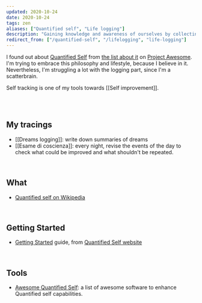 ```yaml
---
updated: 2020-10-24
date: 2020-10-24
tags: zen
aliases: ["Quantified self", "Life logging"]
description: "Gaining knowledge and awareness of ourselves by collecting any sort of data which concern us"
redirect_from: ["/quantified-self", "/lifelogging", "life-logging"]
---
```

I found out about [Quantified Self](https://en.wikipedia.org/wiki/Quantified_self "Quantified Self on Wikipedia") from [the list about it](https://project-awesome.org/woop/awesome-quantified-self "Awesome Quantified Self") on [Project Awesome](https://project-awesome.org "Project Awesome"). I'm trying to embrace this philosophy and lifestyle, because I believe in it. Nevertheless, I'm struggling a lot with the logging part, since I'm a scatterbrain.

Self tracking is one of my tools towards [[Self improvement]].

<br>
<br>

## My tracings

- [[Dreams logging]]: write down summaries of dreams
- [[Esame di coscienza]]: every night, revise the events of the day to check what could be improved and what shouldn't be repeated.

<br>

## What

- [Quantified self on Wikipedia](https://en.wikipedia.org/wiki/Quantified_self "Quantified self on Wikipedia")

<br>

## Getting Started

- [Getting Started](https://quantifiedself.com/get-started/) guide, from [Quantified Self website](https://quantifiedself.com)

<br>

## Tools

- [Awesome Quantified Self](https://project-awesome.org/woop/awesome-quantified-self): a list of awesome software to enhance Quantified self capabilities.
